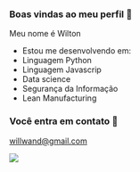 ### Boas vindas ao meu perfil 💙

Meu nome é Wilton
- Estou me desenvolvendo em:
 - Linguagem Python
 - Linguagem Javascrip
 - Data science
 - Segurança da Informação
 - Lean Manufacturing

### Você entra em contato 📧 

willwand@gmail.com

![](https://media.tenor.com/FUPAM32pcXEAAAAM/waves.gif)

<!---
Wilton-Cabral/Wilton-Cabral is a ✨ special ✨ repository because its `README.md` (this file) appears on your GitHub profile.
You can click the Preview link to take a look at your changes.
--->
